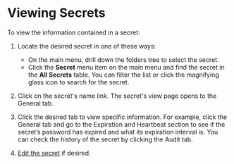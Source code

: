 [title]: # (Viewing Secrets)
[tags]: # (XXX)
[priority]: # (1000)

# Viewing Secrets

To view the information contained in a secret:

1. Locate the desired secret in one of these ways:

   - On the main menu, drill down the folders tree to select the secret.
   - Click the **Secret** menu item on the main menu and find the secret in the **All Secrets** table. You can filter the list or click the magnifying glass icon to search for the secret.
1. Click on the secret's name link. The secret's view page opens to the General tab.

1. Click the desired tab to view specific information. For example, click the General tab and go to the Expiration and Heartbeat section to see if the secret’s password has expired and what its expiration interval is. You can check the history of the secret by clicking the Audit tab.

1. [Edit the secret](../editing-secrets/index.md) if desired.

